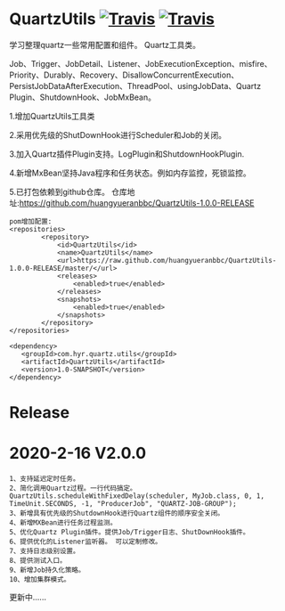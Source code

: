 # QuartzUtils [![Travis](https://img.shields.io/badge/QuartzUtils-v1.0.0-green.svg)](https://github.com/huangyueranbbc/QuartzUtils/)  [![Travis](https://img.shields.io/badge/API-Quartz-orange.svg)](http://www.quartz-scheduler.org/)      

学习整理quartz一些常用配置和组件。 Quartz工具类。

Job、Trigger、JobDetail、Listener、JobExecutionException、misfire、Priority、Durably、Recovery、DisallowConcurrentExecution、PersistJobDataAfterExecution、ThreadPool、usingJobData、Quartz Plugin、ShutdownHook、JobMxBean。

1.增加QuartzUtils工具类

2.采用优先级的ShutDownHook进行Scheduler和Job的关闭。

3.加入Quartz插件Plugin支持。LogPlugin和ShutdownHookPlugin.

4.新增MxBean坚持Java程序和任务状态。例如内存监控，死锁监控。

5.已打包依赖到github仓库。
    仓库地址:https://github.com/huangyueranbbc/QuartzUtils-1.0.0-RELEASE

    pom增加配置:
    <repositories>
            <repository>
                <id>QuartzUtils</id>
                <name>QuartzUtils</name>
                <url>https://raw.github.com/huangyueranbbc/QuartzUtils-1.0.0-RELEASE/master/</url>
                <releases>
                    <enabled>true</enabled>
                </releases>
                <snapshots>
                    <enabled>true</enabled>
                </snapshots>
            </repository>
    </repositories>

    <dependency>
       <groupId>com.hyr.quartz.utils</groupId>
       <artifactId>QuartzUtils</artifactId>
       <version>1.0-SNAPSHOT</version>
    </dependency>


# Release
# 2020-2-16 V2.0.0
    1、支持延迟定时任务。
    2、简化调用Quartz过程。一行代码搞定。
    QuartzUtils.scheduleWithFixedDelay(scheduler, MyJob.class, 0, 1, TimeUnit.SECONDS, -1, "ProducerJob", "QUARTZ-JOB-GROUP");
    3、新增具有优先级的ShutdownHook进行Quartz组件的顺序安全关闭。
    4、新增MXBean进行任务过程监测。
    5、优化Quartz Plugin插件。提供Job/Trigger日志、ShutDownHook插件。
    6、提供优化的Listener监听器。 可以定制修改。
    7、支持日志级别设置。
    8、提供测试入口。
    9、新增Job持久化策略。  
    10、增加集群模式。  

更新中......










